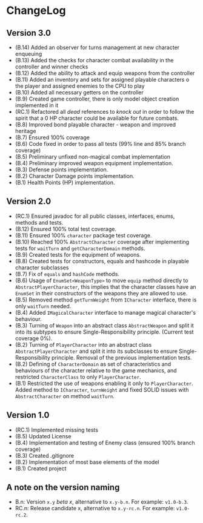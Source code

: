 ChangeLog
=========

Version 3.0
-----------
- (B.14) Added an observer for turns management at new character enqueuing
- (B.13) Added the checks for character combat availability in the controller and winner checks
- (B.12) Added the ability to attack and equip weapons from the controller
- (B.11) Added an inventory and sets for assigned playable characters o the player and assigned
         enemies to the CPU to play
- (B.10) Added all necessary getters on the controller
- (B.9) Created game controller, there is only model object creation implemented in it
- (RC.1) Refactored all *dead* references to *knock out* in order to follow the spirit that a 0 HP
         character could be available for future combats.
- (B.8) Improved bond playable character - weapon and improved heritage
- (B.7) Ensured 100% coverage
- (B.6) Code fixed in order to pass all tests (99% line and 85% branch coverage)
- (B.5) Preliminary unfixed non-magical combat implementation
- (B.4) Preliminary improved weapon equipment implementation.
- (B.3) Defense points implementation.
- (B.2) Character Damage points implementation.
- (B.1) Health Points (HP) implementation.

Version 2.0
-----------
- (RC.1) Ensured javadoc for all public classes, interfaces, enums, methods and tests.
- (B.12) Ensured 100% total test coverage.
- (B.11) Ensured 100% ``character`` package test coverage.
- (B.10) Reached 100% ``AbstractCharacter`` coverage after implementing tests for ``waitTurn`` and
         ``getCharacterDomain`` methods.
- (B.9) Created tests for the equipment of weapons.
- (B.8) Created tests for constructors, equals and hashcode in playable character subclasses
- (B.7) Fix of ``equals`` and ``hashCode`` methods.
- (B.6) Usage of ``EnumSet<WeaponType>`` to move ``equip`` method directly to
        ``AbstractPlayerCharacter``, this implies that the character classes have an ``EnumSet`` in
        their constructors of the weapons they are allowed to use.
- (B.5) Removed method ``getTurnWeight`` from ``ICharacter`` interface, there is only ``waitTurn``
        needed.
- (B.4) Added ``IMagicalCharacter`` interface to manage magical character's behaviour.
- (B.3) Turning of ``Weapon`` into an abstract class ``AbstractWeapon`` and split it into its
        subtypes to ensure Single-Responsibility principle. (Current test coverage 0%).
- (B.2) Turning of ``PlayerCharacter`` into an abstract class ``AbstractPlayerCharacter`` and split
        it into its subclasses to ensure Single-Responsibility principle. Removal of the previous
        implementation tests.
- (B.2) Defining of ``CharacterDomain`` as set of characteristics and behaviours of the character
        relative to the game mechanics, and restricted ``CharacterClass`` to only
        ``PlayerCharacter``.
- (B.1) Restricted the use of weapons enabling it only to ``PlayerCharacter``.
        Added method to ``ICharacter``, ``turnWeight`` and fixed SOLID issues with
        ``AbstractCharacter`` on method ``waitTurn``.

Version 1.0
-----------
- (RC.1) Implemented missing tests
- (B.5) Updated License
- (B.4) Implementation and testing of Enemy class (ensured 100% branch coverage)
- (B.3) Created .gitignore
- (B.2) Implementation of most base elements of the model
- (B.1) Created project

A note on the version naming
----------------------------
- B.n: Version ``x.y`` _beta x_, alternative to ``x.y-b.n``.
  For example: ``v1.0-b.3``.
- RC.n: Release candidate x, alternative to ``x.y-rc.n``.
  For example: ``v1.0-rc.2``.
